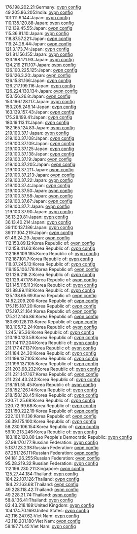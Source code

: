 176.198.202.21:Germany: [ovpn config](vpn/176_198_202_21.ovpn)  
49.205.86.205:India: [ovpn config](vpn/49_205_86_205.ovpn)  
101.111.9.144:Japan: [ovpn config](vpn/101_111_9_144.ovpn)  
110.135.120.88:Japan: [ovpn config](vpn/110_135_120_88.ovpn)  
112.139.45.55:Japan: [ovpn config](vpn/112_139_45_55.ovpn)  
115.36.81.10:Japan: [ovpn config](vpn/115_36_81_10.ovpn)  
118.87.57.221:Japan: [ovpn config](vpn/118_87_57_221.ovpn)  
119.24.28.44:Japan: [ovpn config](vpn/119_24_28_44.ovpn)  
121.3.173.74:Japan: [ovpn config](vpn/121_3_173_74.ovpn)  
121.81.156.155:Japan: [ovpn config](vpn/121_81_156_155.ovpn)  
123.198.171.93:Japan: [ovpn config](vpn/123_198_171_93.ovpn)  
124.219.211.107:Japan: [ovpn config](vpn/124_219_211_107.ovpn)  
126.100.225.125:Japan: [ovpn config](vpn/126_100_225_125.ovpn)  
126.126.3.20:Japan: [ovpn config](vpn/126_126_3_20.ovpn)  
126.15.81.166:Japan: [ovpn config](vpn/126_15_81_166.ovpn)  
126.217.199.116:Japan: [ovpn config](vpn/126_217_199_116.ovpn)  
126.224.130.134:Japan: [ovpn config](vpn/126_224_130_134.ovpn)  
153.156.26.8:Japan: [ovpn config](vpn/153_156_26_8.ovpn)  
153.166.128.117:Japan: [ovpn config](vpn/153_166_128_117.ovpn)  
153.205.249.14:Japan: [ovpn config](vpn/153_205_249_14.ovpn)  
163.139.157.43:Japan: [ovpn config](vpn/163_139_157_43.ovpn)  
175.28.199.41:Japan: [ovpn config](vpn/175_28_199_41.ovpn)  
180.19.113.11:Japan: [ovpn config](vpn/180_19_113_11.ovpn)  
182.165.124.83:Japan: [ovpn config](vpn/182_165_124_83.ovpn)  
219.100.37.1:Japan: [ovpn config](vpn/219_100_37_1.ovpn)  
219.100.37.108:Japan: [ovpn config](vpn/219_100_37_108.ovpn)  
219.100.37.109:Japan: [ovpn config](vpn/219_100_37_109.ovpn)  
219.100.37.125:Japan: [ovpn config](vpn/219_100_37_125.ovpn)  
219.100.37.138:Japan: [ovpn config](vpn/219_100_37_138.ovpn)  
219.100.37.19:Japan: [ovpn config](vpn/219_100_37_19.ovpn)  
219.100.37.205:Japan: [ovpn config](vpn/219_100_37_205.ovpn)  
219.100.37.211:Japan: [ovpn config](vpn/219_100_37_211.ovpn)  
219.100.37.213:Japan: [ovpn config](vpn/219_100_37_213.ovpn)  
219.100.37.22:Japan: [ovpn config](vpn/219_100_37_22.ovpn)  
219.100.37.4:Japan: [ovpn config](vpn/219_100_37_4.ovpn)  
219.100.37.50:Japan: [ovpn config](vpn/219_100_37_50.ovpn)  
219.100.37.58:Japan: [ovpn config](vpn/219_100_37_58.ovpn)  
219.100.37.67:Japan: [ovpn config](vpn/219_100_37_67.ovpn)  
219.100.37.7:Japan: [ovpn config](vpn/219_100_37_7.ovpn)  
219.100.37.90:Japan: [ovpn config](vpn/219_100_37_90.ovpn)  
36.13.29.81:Japan: [ovpn config](vpn/36_13_29_81.ovpn)  
36.13.40.214:Japan: [ovpn config](vpn/36_13_40_214.ovpn)  
39.110.137.186:Japan: [ovpn config](vpn/39_110_137_186.ovpn)  
39.111.104.219:Japan: [ovpn config](vpn/39_111_104_219.ovpn)  
61.46.24.29:Japan: [ovpn config](vpn/61_46_24_29.ovpn)  
112.153.89.12:Korea Republic of: [ovpn config](vpn/112_153_89_12.ovpn)  
112.158.41.63:Korea Republic of: [ovpn config](vpn/112_158_41_63.ovpn)  
112.168.109.185:Korea Republic of: [ovpn config](vpn/112_168_109_185.ovpn)  
112.187.101.7:Korea Republic of: [ovpn config](vpn/112_187_101_7.ovpn)  
118.37.245.13:Korea Republic of: [ovpn config](vpn/118_37_245_13.ovpn)  
119.195.106.178:Korea Republic of: [ovpn config](vpn/119_195_106_178.ovpn)  
121.129.218.2:Korea Republic of: [ovpn config](vpn/121_129_218_2.ovpn)  
121.129.47.178:Korea Republic of: [ovpn config](vpn/121_129_47_178.ovpn)  
121.145.115.113:Korea Republic of: [ovpn config](vpn/121_145_115_113.ovpn)  
121.88.89.118:Korea Republic of: [ovpn config](vpn/121_88_89_118.ovpn)  
125.138.65.69:Korea Republic of: [ovpn config](vpn/125_138_65_69.ovpn)  
14.52.209.200:Korea Republic of: [ovpn config](vpn/14_52_209_200.ovpn)  
175.115.187.20:Korea Republic of: [ovpn config](vpn/175_115_187_20.ovpn)  
175.197.21.164:Korea Republic of: [ovpn config](vpn/175_197_21_164.ovpn)  
175.212.146.86:Korea Republic of: [ovpn config](vpn/175_212_146_86.ovpn)  
180.69.128.113:Korea Republic of: [ovpn config](vpn/180_69_128_113.ovpn)  
183.105.72.24:Korea Republic of: [ovpn config](vpn/183_105_72_24.ovpn)  
1.245.195.36:Korea Republic of: [ovpn config](vpn/1_245_195_36.ovpn)  
210.180.123.59:Korea Republic of: [ovpn config](vpn/210_180_123_59.ovpn)  
211.114.117.204:Korea Republic of: [ovpn config](vpn/211_114_117_204.ovpn)  
211.177.47.137:Korea Republic of: [ovpn config](vpn/211_177_47_137.ovpn)  
211.184.24.30:Korea Republic of: [ovpn config](vpn/211_184_24_30.ovpn)  
211.199.137.105:Korea Republic of: [ovpn config](vpn/211_199_137_105.ovpn)  
211.199.137.105:Korea Republic of: [ovpn config](vpn/211_199_137_105.ovpn)  
211.203.68.232:Korea Republic of: [ovpn config](vpn/211_203_68_232.ovpn)  
211.221.147.167:Korea Republic of: [ovpn config](vpn/211_221_147_167.ovpn)  
211.224.43.242:Korea Republic of: [ovpn config](vpn/211_224_43_242.ovpn)  
218.151.55.45:Korea Republic of: [ovpn config](vpn/218_151_55_45.ovpn)  
218.152.126.14:Korea Republic of: [ovpn config](vpn/218_152_126_14.ovpn)  
218.158.128.45:Korea Republic of: [ovpn config](vpn/218_158_128_45.ovpn)  
220.71.25.68:Korea Republic of: [ovpn config](vpn/220_71_25_68.ovpn)  
220.72.99.68:Korea Republic of: [ovpn config](vpn/220_72_99_68.ovpn)  
221.150.222.19:Korea Republic of: [ovpn config](vpn/221_150_222_19.ovpn)  
222.101.11.136:Korea Republic of: [ovpn config](vpn/222_101_11_136.ovpn)  
36.39.175.100:Korea Republic of: [ovpn config](vpn/36_39_175_100.ovpn)  
58.230.106.154:Korea Republic of: [ovpn config](vpn/58_230_106_154.ovpn)  
59.10.213.246:Korea Republic of: [ovpn config](vpn/59_10_213_246.ovpn)  
183.182.120.86:Lao People's Democratic Republic: [ovpn config](vpn/183_182_120_86.ovpn)  
37.98.170.177:Russian Federation: [ovpn config](vpn/37_98_170_177.ovpn)  
5.137.123.238:Russian Federation: [ovpn config](vpn/5_137_123_238.ovpn)  
87.251.126.111:Russian Federation: [ovpn config](vpn/87_251_126_111.ovpn)  
94.181.26.255:Russian Federation: [ovpn config](vpn/94_181_26_255.ovpn)  
95.28.219.32:Russian Federation: [ovpn config](vpn/95_28_219_32.ovpn)  
112.199.230.211:Singapore: [ovpn config](vpn/112_199_230_211.ovpn)  
125.27.44.184:Thailand: [ovpn config](vpn/125_27_44_184.ovpn)  
184.22.107.126:Thailand: [ovpn config](vpn/184_22_107_126.ovpn)  
184.22.163.68:Thailand: [ovpn config](vpn/184_22_163_68.ovpn)  
49.228.118.42:Thailand: [ovpn config](vpn/49_228_118_42.ovpn)  
49.228.31.74:Thailand: [ovpn config](vpn/49_228_31_74.ovpn)  
58.8.136.41:Thailand: [ovpn config](vpn/58_8_136_41.ovpn)  
82.43.218.189:United Kingdom: [ovpn config](vpn/82_43_218_189.ovpn)  
104.174.70.169:United States: [ovpn config](vpn/104_174_70_169.ovpn)  
42.116.247.62:Viet Nam: [ovpn config](vpn/42_116_247_62.ovpn)  
42.118.201.180:Viet Nam: [ovpn config](vpn/42_118_201_180.ovpn)  
58.187.71.45:Viet Nam: [ovpn config](vpn/58_187_71_45.ovpn)  

